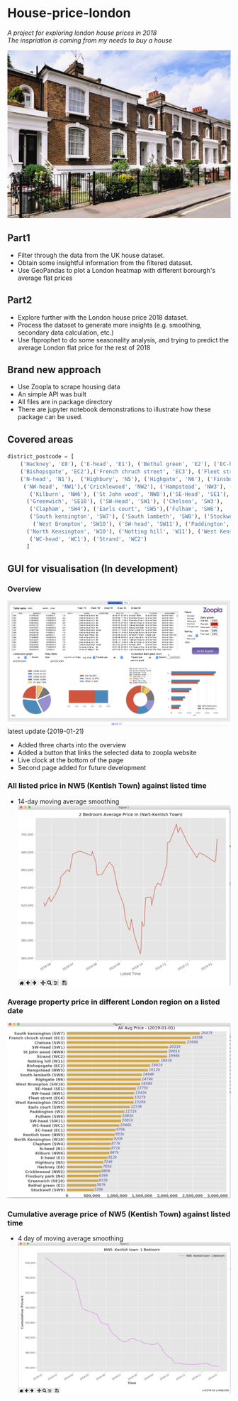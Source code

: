 # House-price-london

_A project for exploring london house prices in 2018_ <br>
_The inspriation is coming from my needs to buy a house_ <br>

![](https://github.com/situkun123/House-price-london/blob/master/img/3-reasons-why-london-house-prices-are-falling.jpg)

## Part1

- Filter through the data from the UK house dataset.
- Obtain some insightful information from the filtered dataset.
- Use GeoPandas to plot a London heatmap with different borourgh's average flat prices

## Part2
- Explore further with the London house price 2018 dataset.
- Process the dataset to generate more insights (e.g. smoothing, secondary data calculation, etc.)
- Use fbprophet to do some seasonality analysis, and trying to predict the average London flat price for the rest of 2018

## Brand new approach
- Use Zoopla to scrape housing data
- An simple API was built
- All files are in package directory
- There are jupyter notebook demonstrations to illustrate how these package can be used.

## Covered areas
```python
district_postcode = [
    ('Hackney', 'E8'), ('E-head', 'E1'), ('Bethal green', 'E2'), ('EC-head', 'EC1'), 
    ('Bishopsgate', 'EC2'),('French chruch street', 'EC3'), ('Fleet strett', 'EC4'), 
    ('N-head', 'N1'),  ('Highbury', 'N5'), ('Highgate', 'N6'), ('Finsbury park', 'N4'),
     ('NW-head', 'NW1'),('Cricklewood', 'NW2'), ('Hampstead', 'NW3'), ('Kentish town', 'NW5'),
       ('Kilburn', 'NW6'), ('St John wood', 'NW8'),('SE-Head', 'SE1'),
      ('Greenwich', 'SE10'), ('SW-Head', 'SW1'), ('Chelsea', 'SW3'),
       ('Clapham', 'SW4'), ('Earls court', 'SW5'),('Fulham', 'SW6'),
       ('South kensington', 'SW7'), ('South lambeth', 'SW8'), ('Stockwell', 'SW9'),
        ('West Brompton', 'SW10'), ('SW-head', 'SW11'), ('Paddington','W2'),
      ('North Kensington', 'W10'), ('Notting hill', 'W11'), ('West Kensington', 'W14'),
       ('WC-head', 'WC1'), ('Strand', 'WC2')
      ]
```
## GUI for visualisation (In development)
### Overview
![](https://github.com/situkun123/House-price-london/blob/master/img/GUI_overview2.png)
latest update (2019-01-21)
- Added three charts into the overview
- Added a button that links the selected data to zoopla website
- Live clock at the bottom of the page
- Second page added for future development

### All listed price in NW5 (Kentish Town) against listed time 
- 14-day moving average smoothing
![](https://github.com/situkun123/House-price-london/blob/master/img/GUI_all_listPrice.png)

### Average property price in different London region on a listed date
![](https://github.com/situkun123/House-price-london/blob/master/img/GUI_daily_stats.png)

### Cumulative average price of NW5 (Kentish Town) against listed time 
- 4 day of moving average smoothing
![](https://github.com/situkun123/House-price-london/blob/master/img/GUI_Cul_list_price.png)

